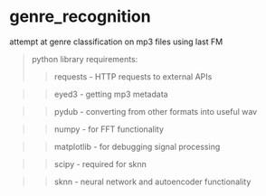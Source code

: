# genre_recognition

attempt at genre classification on mp3 files using last FM

>python library requirements:
>>requests - HTTP requests to external APIs

>>eyed3 - getting mp3 metadata

>>pydub - converting from other formats into useful wav

>>numpy - for FFT functionality

>>matplotlib - for debugging signal processing

>>scipy - required for sknn

>>sknn - neural network and autoencoder functionality
